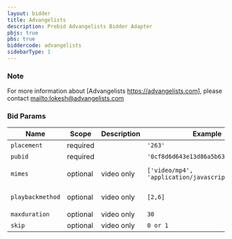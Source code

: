 ```yaml
---
layout: bidder
title: Advangelists
description: Prebid Advangelists Bidder Adapter
pbjs: true
pbs: true
biddercode: advangelists
sidebarType: 1
---
```


### Note

For more information about [Advangelists https://advangelists.com], please contact [mailto:lokesh@advangelists.com](lokesh@advangelists.com)

### Bid Params


| Name             | Scope    | Description      | Example                                  | Type              |
|------------------|----------|------------------|------------------------------------------|-------------------|
| `placement`    | required |                  | `'263'`                                  | `string`          |
| `pubid`          | required |                  | `'0cf8d6d643e13d86a5b6374148a4afac'`     | `string`          |
| `mimes`          | optional |  video only      | `['video/mp4', 'application/javascript']`| `array of strings`|
| `playbackmethod` | optional |  video only      | `[2,6]`                                  | `array of numbers`|
| `maxduration`    | optional |  video only      | `30`                                     | `number`          |
| `skip`           | optional |  video only      | `0 or 1`                                 | `number`          |
